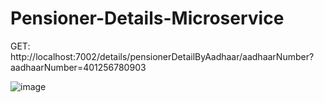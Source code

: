 # Pensioner-Details-Microservice

GET: http://localhost:7002/details/pensionerDetailByAadhaar/aadhaarNumber?aadhaarNumber=401256780903

![image](https://user-images.githubusercontent.com/52065013/185895584-ff1da2d6-3eec-45c9-9cc3-8ead6d13de54.png)


